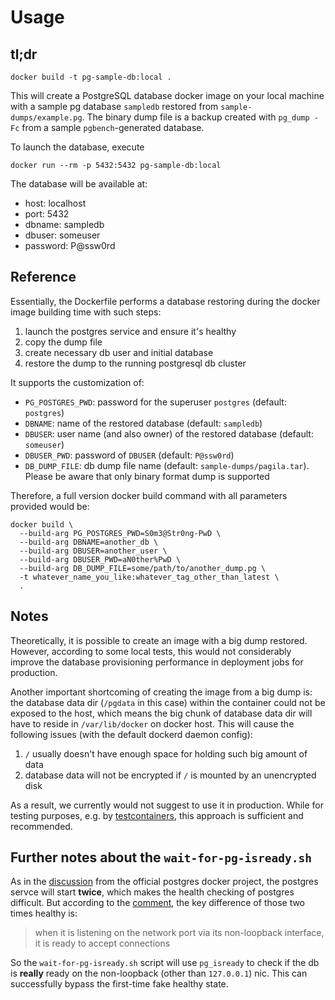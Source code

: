 # Usage

## tl;dr

```
docker build -t pg-sample-db:local .
```

This will create a PostgreSQL database docker image on your local machine with a sample pg database `sampledb` restored from `sample-dumps/example.pg`. The binary dump file is a backup created with `pg_dump -Fc` from a sample `pgbench`-generated database.

To launch the database, execute

```
docker run --rm -p 5432:5432 pg-sample-db:local
```

The database will be available at:

- host: localhost
- port: 5432
- dbname: sampledb
- dbuser: someuser
- password: P@ssw0rd

## Reference

Essentially, the Dockerfile performs a database restoring during the docker image building time with such steps:

1. launch the postgres service and ensure it's healthy
2. copy the dump file
3. create necessary db user and initial database
4. restore the dump to the running postgresql db cluster

It supports the customization of:

- `PG_POSTGRES_PWD`: password for the superuser `postgres` (default: `postgres`)
- `DBNAME`: name of the restored database (default: `sampledb`)
- `DBUSER`: user name (and also owner) of the restored database (default: `someuser`)
- `DBUSER_PWD`: password of `DBUSER` (default: `P@ssw0rd`)
- `DB_DUMP_FILE`: db dump file name (default: `sample-dumps/pagila.tar`). Please be aware that only binary format dump is supported

Therefore, a full version docker build command with all parameters provided would be:

```
docker build \
  --build-arg PG_POSTGRES_PWD=S0m3@Str0ng-PwD \
  --build-arg DBNAME=another_db \
  --build-arg DBUSER=another_user \
  --build-arg DBUSER_PWD=aN0ther%PwD \
  --build-arg DB_DUMP_FILE=some/path/to/another_dump.pg \
  -t whatever_name_you_like:whatever_tag_other_than_latest \
  .
```

## Notes

Theoretically, it is possible to create an image with a big dump restored. However, according to some local tests, this would not considerably improve the database provisioning performance in deployment jobs for production.

Another important shortcoming of creating the image from a big dump is: the database data dir (`/pgdata` in this case) within the container could not be exposed to the host, which means the big chunk of database data dir will have to reside in `/var/lib/docker` on docker host. This will cause the following issues (with the default dockerd daemon config):

1. `/` usually doesn't have enough space for holding such big amount of data
2. database data will not be encrypted if `/` is mounted by an unencrypted disk

As a result, we currently would not suggest to use it in production. While for testing purposes, e.g. by [testcontainers](https://www.testcontainers.org/), this approach is sufficient and recommended.

## Further notes about the `wait-for-pg-isready.sh`

As in the [discussion](https://github.com/docker-library/postgres/issues/146) from the official postgres docker project, the postgres servce will start **twice**, which makes the health checking of postgres difficult. But according to the [comment](https://github.com/docker-library/postgres/issues/146#issuecomment-215856076), the key difference of those two times healthy is:

> when it is listening on the network port via its non-loopback interface, it is ready to accept connections

So the `wait-for-pg-isready.sh` script will use `pg_isready` to check if the db is **really** ready on the non-loopback (other than `127.0.0.1`) nic. This can successfully bypass the first-time fake healthy state.